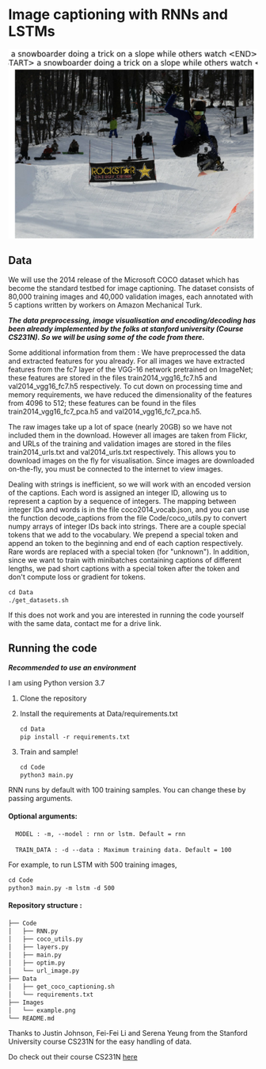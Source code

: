 # Image captioning with RNNs and LSTMs

<img src="Images/example.png" alt="Example">




## Data
We will use the 2014 release of the Microsoft COCO dataset which has become the standard testbed for image captioning. The dataset consists of 80,000 training images and 40,000 validation images, each annotated with 5 captions written by workers on Amazon Mechanical Turk.

***The data preprocessing, image visualisation and encoding/decoding has been already implemented by the folks at stanford university (Course CS231N). So we will be using some of the code from there.***

Some additional information from them :
We have preprocessed the data and extracted features for you already. For all images we have extracted features from the fc7 layer of the VGG-16 network pretrained on ImageNet; these features are stored in the files train2014_vgg16_fc7.h5 and val2014_vgg16_fc7.h5 respectively. To cut down on processing time and memory requirements, we have reduced the dimensionality of the features from 4096 to 512; these features can be found in the files train2014_vgg16_fc7_pca.h5 and val2014_vgg16_fc7_pca.h5.

The raw images take up a lot of space (nearly 20GB) so we have not included them in the download. However all images are taken from Flickr, and URLs of the training and validation images are stored in the files train2014_urls.txt and val2014_urls.txt respectively. This allows you to download images on the fly for visualisation. Since images are downloaded on-the-fly, you must be connected to the internet to view images.

Dealing with strings is inefficient, so we will work with an encoded version of the captions. Each word is assigned an integer ID, allowing us to represent a caption by a sequence of integers. The mapping between integer IDs and words is in the file coco2014_vocab.json, and you can use the function decode_captions from the file Code/coco_utils.py to convert numpy arrays of integer IDs back into strings.
There are a couple special tokens that we add to the vocabulary. We prepend a special <START> token and append an <END> token to the beginning and end of each caption respectively. Rare words are replaced with a special <UNK> token (for "unknown"). In addition, since we want to train with minibatches containing captions of different lengths, we pad short captions with a special <NULL> token after the <END> token and don't compute loss or gradient for <NULL> tokens.

```
cd Data
./get_datasets.sh
```

If this does not work and you are interested in running the code yourself with the same data, contact me for a drive link.


## Running the code

***Recommended to use an environment***

I am using Python version 3.7



1. Clone the repository

2. Install the requirements at Data/requirements.txt

    ```
    cd Data
    pip install -r requirements.txt
    ```


3. Train and sample!

    ```
    cd Code
    python3 main.py
    ```


RNN runs by default with 100 training samples. You can change these by passing arguments.

#### Optional arguments:
```
  MODEL : -m, --model : rnn or lstm. Default = rnn

  TRAIN_DATA : -d --data : Maximum training data. Default = 100
```
For example, to run LSTM with 500 training images,

```
cd Code
python3 main.py -m lstm -d 500
```


#### Repository structure :

```
├── Code
│   ├── RNN.py
│   ├── coco_utils.py
│   ├── layers.py
│   ├── main.py
│   ├── optim.py
│   └── url_image.py
├── Data
│   ├── get_coco_captioning.sh
│   └── requirements.txt
├── Images
│   └── example.png
└── README.md
```

Thanks to Justin Johnson, Fei-Fei Li and Serena Yeung from the Stanford University course CS231N for the easy handling of data.

Do check out their course CS231N [here](http://cs231n.stanford.edu/2019/)
